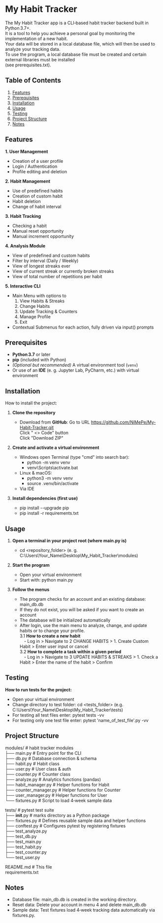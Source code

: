 # My Habit Tracker 
The My Habit Tracker app is a CLI‑based habit tracker backend built in Python 3.7+.  
It is a tool to help you achieve a personal goal by monitoring the implementation of a new habit.  
Your data will be stored in a local database file, which will then be used to analyze your tracking data.  
To use the program, a local database file must be created and certain external libraries must be installed  
(see prerequisites.txt).

## Table of Contents
1. [Features](#features)
2. [Prerequisites](#prerequisites)
3. [Installation](#installation)
4. [Usage](#usage)
5. [Testing](#testing)
6. [Project Structure](#project-structure)
7. [Notes](#notes)

## Features
**1. User Management**
- Creation of a user profile
- Login / Authentication  
- Profile editing and deletion 

**2. Habit Management**
- Use of predefined habits  
- Creation of custom habit  
- Habit deletion
- Change of habit interval  

**3. Habit Tracking**
- Checking a habit   
- Manual reset opportunity  
- Manual increment opportunity    

**4. Analysis Module**
- View of predefined and custom habits  
- Filter by interval (Daily / Weekly)  
- View of longest streaks ever  
- View of current streak or currently broken streaks 
- View of total number of repetitions per habit  

**5. Interactive CLI**
- Main Menu with options to  
    1. View Habits & Streaks  
    2. Change Habits  
    3. Update Tracking & Counters  
    4. Manage Profile  
    5. Exit  
- Contextual Submenus for each action, fully driven via input() prompts  

## Prerequisites
- **Python 3.7** or later  
- **pip** (included with Python)  
- *(Optional but recommended)* A virtual environment tool (`venv`)
- Or use of an **IDE** (e. g. Jupyter Lab, PyCharm, etc.) with virtual environment  

## Installation
How to install the project:

1. **Clone the repository**
    - Download from **GitHub**:
      Go to URL https://github.com/NiMePe/My-Habit-Tracker.git<br>
      Click " <> Code" button<br>
      Click "Download ZIP"

2. **Create and activate a virtual environment**
    - Windows open Terminal (type "cmd" into search bar):
        - python -m venv venv
        - venv\Scripts\activate.bat
    - Linux & macOS:
        - python3 -m venv venv
        - source .venv/bin/activate
    - Via IDE  

3. **Install dependencies (first use)**
    - pip install --upgrade pip 
    - pip install -r requirements.txt
     

## Usage
1. **Open a terminal in your project root (where main.py is)**
    - cd <repository_folder> (e. g. C:\Users\Your_Name\Desktop\My_Habit_Tracker\modules)  

2. **Start the program**
    - Open your virtual environment
    - Start with: python main.py  
    
3. **Follow the menus**
    - The program checks for an account and an existing database: main_db.db
    - If they do not exist, you will be asked if you want to create an account
    - The database will be initialized automatically
    - After login, use the main menu to analyze, change, and update habits or to change your profile.<br>
3.1 **How to create a new habit**<br>
&emsp;- Log in > Navigate to 2 CHANGE HABITS >  1. Create Custom Habit > Enter user input or cancel<br>
3.2 **How to complete a task within a given period**<br>
&emsp;- Log in > Navigate to 3 UPDATE HABITS & STREAKS > 1. Check a Habit > Enter the name of the habit > Confirm

## Testing
**How to run tests for the project:**  
- Open your virtual environment  
- Change directory to test folder: cd <tests_folder> (e.g. C:\Users\Your_Name\Desktop\My_Habit_Tracker\tests)  
- For testing all test files enter: pytest tests -vv  
- For testing only one test file enter: pytest 'name_of_test_file'.py -vv 

## Project Structure
modules/  # habit tracker modules  
├── main.py  # Entry point for the CLI  
├── db.py  # Database connection & schema  
├── habit.py  # Habit class  
├── user.py  # User class & auth  
├── counter.py  # Counter class  
├── analyze.py  # Analytics functions (pandas)  
├── habit_manager.py  # Helper functions for Habit  
├── counter_manager.py  # Helper functions for Counter  
├── user_manager.py  # Helper functions for User  
└── fixtures.py  # Script to load 4‑week sample data  

tests/  # pytest test suite  
├── __init__.py  # marks directory as a Python package  
├── fixtures.py  # Defines reusable sample data and helper functions  
├── conftest.py  # Configures pytest by registering fixtures  
├── test_analyze.py  
├── test_db.py  
├── test_main.py  
├── test_habit.py  
├── test_counter.py  
└── test_user.py 

README.md  # This file  
requirements.txt 

## Notes
- Database file: main_db.db is created in the working directory.
- Reset data: Delete your account in menu 4 and delete main_db.db
- Sample data: Test fixtures load 4‑week tracking data automatically via fixtures.py.   
